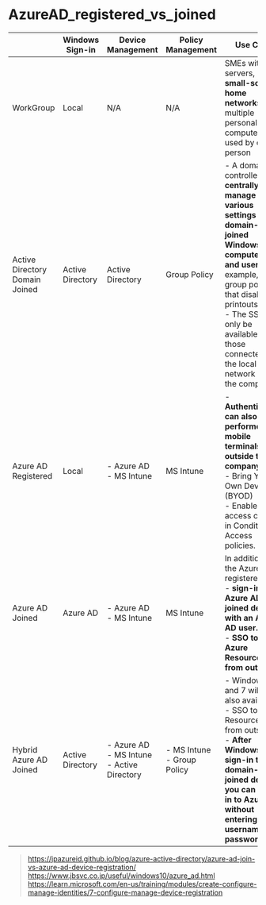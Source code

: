 # AzureAD_registered_vs_joined

|  | Windows Sign-in | Device Management | Policy Management | Use Case |
| --- | --- | --- | --- | --- |
| WorkGroup | Local | N/A | N/A | SMEs without servers, **small-scale home networks**, and multiple personal computers used by one person |
| Active Directory Domain Joined | Active Directory | Active Directory | Group Policy | - A domain controller can **centrally manage various settings for all domain-joined Windows computers and users**. For example, a group policy that disables printouts, etc. <br> - The SSO can only be available by those connected to the local network within the company.|
| Azure AD Registered | Local | - Azure AD <br> - MS Intune | MS Intune | - **Authentication can also be performed for mobile terminals outside the company.** <br> - Bring Your Own Device (BYOD) <br> - Enables access control in Conditional Access policies. |
| Azure AD Joined | Azure AD | - Azure AD <br> - MS Intune | MS Intune | In addition to the Azure AD registered, <br> - **sign-in to an Azure AD-joined device with an Azure AD user.** <br> - **SSO to Azure Resources from outside.** |
| Hybrid Azure AD Joined | Active Directory | - Azure AD <br> - MS Intune <br> - Active Directory | - MS Intune <br> - Group Policy | - Windows 8.1 and 7 will be also available. <br> - SSO to Azure Resources from outside. <br> - **After Windows sign-in to a domain-joined device, you can sign in to Azure without entering a username and password.**|

> https://jpazureid.github.io/blog/azure-active-directory/azure-ad-join-vs-azure-ad-device-registration/ <br>
> https://www.jbsvc.co.jp/useful/windows10/azure_ad.html <br>
> https://learn.microsoft.com/en-us/training/modules/create-configure-manage-identities/7-configure-manage-device-registration

